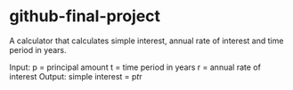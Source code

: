 # github-final-project

A calculator that calculates simple interest, annual rate of interest and time period in years.

Input:
  p = principal amount
  t = time period in years
  r = annual rate of interest
Output:
  simple interest = p*t*r
